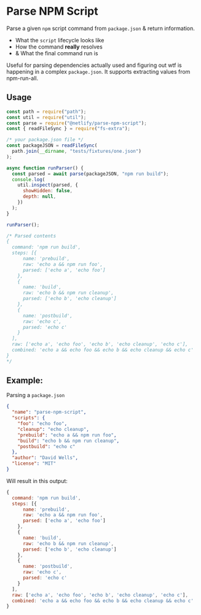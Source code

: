 # Parse NPM Script

Parse a given `npm` script command from `package.json` & return information.

- What the `script` lifecycle looks like
- How the command **really** resolves
- & What the final command run is

Useful for parsing dependencies actually used and figuring out wtf is happening in a complex `package.json`.
It supports extracting values from npm-run-all.

## Usage

```js
const path = require("path");
const util = require("util");
const parse = require("@netlify/parse-npm-script");
const { readFileSync } = require("fs-extra");

/* your package.json file */
const packageJSON = readFileSync(
  path.join(__dirname, "tests/fixtures/one.json")
);

async function runParser() {
  const parsed = await parse(packageJSON, "npm run build");
  console.log(
    util.inspect(parsed, {
      showHidden: false,
      depth: null,
    })
  );
}

runParser();

/* Parsed contents
{
  command: 'npm run build',
  steps: [{
      name: 'prebuild',
      raw: 'echo a && npm run foo',
      parsed: ['echo a', 'echo foo']
    },
    {
      name: 'build',
      raw: 'echo b && npm run cleanup',
      parsed: ['echo b', 'echo cleanup']
    },
    {
      name: 'postbuild',
      raw: 'echo c',
      parsed: 'echo c'
    }
  ],
  raw: ['echo a', 'echo foo', 'echo b', 'echo cleanup', 'echo c'],
  combined: 'echo a && echo foo && echo b && echo cleanup && echo c'
}
*/
```

## Example:

Parsing a `package.json`

```json
{
  "name": "parse-npm-script",
  "scripts": {
    "foo": "echo foo",
    "cleanup": "echo cleanup",
    "prebuild": "echo a && npm run foo",
    "build": "echo b && npm run cleanup",
    "postbuild": "echo c"
  },
  "author": "David Wells",
  "license": "MIT"
}
```

Will result in this output:

```js
{
  command: 'npm run build',
  steps: [{
      name: 'prebuild',
      raw: 'echo a && npm run foo',
      parsed: ['echo a', 'echo foo']
    },
    {
      name: 'build',
      raw: 'echo b && npm run cleanup',
      parsed: ['echo b', 'echo cleanup']
    },
    {
      name: 'postbuild',
      raw: 'echo c',
      parsed: 'echo c'
    }
  ],
  raw: ['echo a', 'echo foo', 'echo b', 'echo cleanup', 'echo c'],
  combined: 'echo a && echo foo && echo b && echo cleanup && echo c'
}
```
